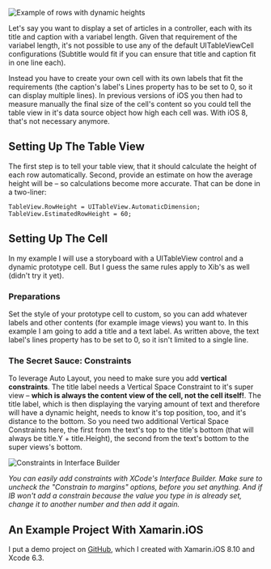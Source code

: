 ![Example of rows with dynamic heights](/upload/dynamicrowheightdemo.png)

Let's say you want to display a set of articles in a controller, each with its title and caption with a variabel length. Given that requirement of the variabel length, it's not possible to use any of the default UITableViewCell configurations (Subtitle would fit if you can ensure that title and caption fit in one line each).

Instead you have to create your own cell with its own labels that fit the requirements (the caption's label's Lines property has to be set to 0, so it can display multiple lines). In previous versions of iOS you then had to measure manually the final size of the cell's content so you could tell the table view in it's data source object how high each cell was. With iOS 8, that's not necessary anymore.

## Setting Up The Table View

The first step is to tell your table view, that it should calculate the height of each row automatically. Second, provide an estimate on how the average height will be – so calculations become more accurate. That can be done in a two-liner:

    TableView.RowHeight = UITableView.AutomaticDimension;
    TableView.EstimatedRowHeight = 60;

## Setting Up The Cell

In my example I will use a storyboard with a UITableView control and a dynamic prototype cell. But I guess the same rules apply to Xib's as well (didn't try it yet).

### Preparations

Set the style of your prototype cell to custom, so you can add whatever labels and other contents (for example image views) you want to. In this example I am going to add a title and a text label. As written above, the text label's lines property has to be set to 0, so it isn't limited to a single line.

### The Secret Sauce: Constraints

To leverage Auto Layout, you need to make sure you add **vertical constraints**. The title label needs a Vertical Space Constraint to it's super view – **which is always the content view of the cell, not the cell itself!**. The title label, which is then displaying the varying amount of text and therefore will have a dynamic height, needs to know it's top position, too, and it's distance to the bottom. So you need two additional Vertical Space Constraints here, the first from the text's top to the title's bottom (that will always be title.Y + title.Height), the second from the text's bottom to the super views's bottom.

![Constraints in Interface Builder](/upload/constraints-interface-builder.png)

*You can easily add constraints with XCode's Interface Builder. Make sure to uncheck the "Constrain to margins" options, before you set anything. And if IB won't add a constrain because the value you type in is already set, change it to another number and then add it again.*

## An Example Project With Xamarin.iOS

I put a demo project on [GitHub](https://github.com/aspnetde/thomasbandt.com-samples/tree/master/DynamicRowHeightDemo), which I created with Xamarin.iOS 8.10 and Xcode 6.3.
